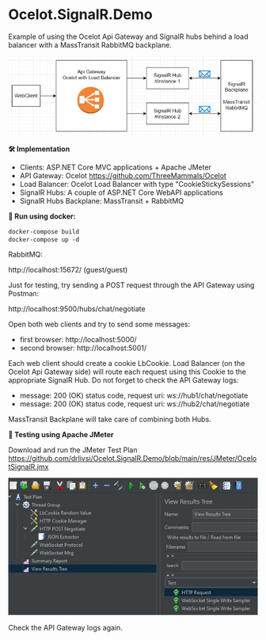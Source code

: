 # Ocelot.SignalR.Demo
Example of using the Ocelot Api Gateway and SignalR hubs behind a load balancer with a MassTransit RabbitMQ backplane.

![Ocelot.SignalR.Demo](/res/images/architecture.jpg?raw=true "Ocelot.SignalR.Demo")

**🛠️ Implementation**

- Clients: ASP.NET Core MVC applications + Apache JMeter
- API Gateway: Ocelot https://github.com/ThreeMammals/Ocelot
- Load Balancer: Ocelot Load Balancer with type "CookieStickySessions"
- SignalR Hubs: A couple of ASP.NET Core WebAPI applications
- SignalR Hubs Backplane: MassTransit + RabbitMQ

**🚀 Run using docker:**
```
docker-compose build
docker-compose up -d
```

RabbitMQ: 

http://localhost:15672/ (guest/guest)

Just for testing, try sending a POST request through the API Gateway using Postman: 

http://localhost:9500/hubs/chat/negotiate

Open both web clients and try to send some messages:

- first browser: http://localhost:5000/
- second browser: http://localhost:5001/

Each web client should create a cookie LbCookie. Load Balancer (on the Ocelot Api Gateway side) will route each request using this Cookie to the appropriate SignalR Hub. Do not forget to check the API Gateway logs:
- message: 200 (OK) status code, request uri: ws://hub1/chat/negotiate
- message: 200 (OK) status code, request uri: ws://hub2/chat/negotiate

MassTransit Backplane will take care of combining both Hubs.

**🚀 Testing using Apache JMeter**

Download and run the JMeter Test Plan 
https://github.com/drlivsi/Ocelot.SignalR.Demo/blob/main/res/JMeter/OcelotSignalR.jmx

![Ocelot.SignalR.Demo](/res/images/JMeter.jpg?raw=true "Ocelot.SignalR.Demo")

Check the API Gateway logs again.
